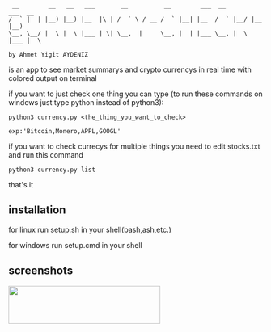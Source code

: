 ```
 __        __   __   ___       __          __        ___  __        ___  __  
/  ` |  | |__) |__) |__  |\ | /  ` \ / __ /  ` |__| |__  /  ` |__/ |__  |__) 
\__, \__/ |  \ |  \ |___ | \| \__,  |     \__, |  | |___ \__, |  \ |___ |  \ 
                                                                             
by Ahmet Yigit AYDENIZ

```

is an app to see market summarys and crypto currencys in real time with colored output on terminal 

if you want to just check one thing you can type
(to run these commands on windows just type python instead of python3):

```
python3 currency.py <the_thing_you_want_to_check> 

exp:'Bitcoin,Monero,APPL,GOOGL'

```

if you want to check currecys for multiple things you need to edit stocks.txt and run this command

```
python3 currency.py list
```

that's it

## installation

for linux run setup.sh in your shell(bash,ash,etc.)

for windows run setup.cmd in your shell

## screenshots

<img src="https://media.discordapp.net/attachments/728923218001264684/929168201215000617/phonto.jpg" width="300"  height="75" />
